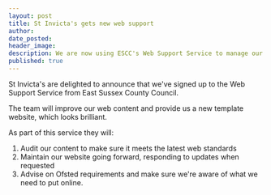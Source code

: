```yaml
---
layout: post
title: St Invicta's gets new web support
author:
date_posted:
header_image:
description: We are now using ESCC's Web Support Service to manage our website.
published: true
---
```


St Invicta's are delighted to announce that we've signed up to the Web Support Service from East Sussex County Council.

The team will improve our web content and provide us a new template website, which looks brilliant.

As part of this service they will:

1. Audit our content to make sure it meets the latest web standards
2. Maintain our website going forward, responding to updates when requested
3. Advise on Ofsted requirements and make sure we're aware of what we need to put online.